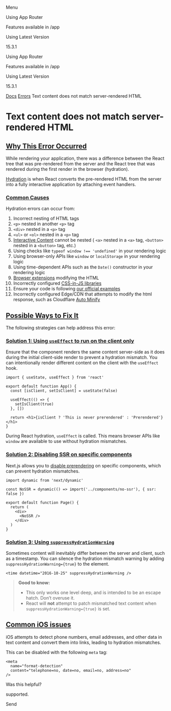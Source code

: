 Menu

Using App Router

Features available in /app

Using Latest Version

15.3.1

Using App Router

Features available in /app

Using Latest Version

15.3.1

[Docs](https://nextjs.org/docs) [Errors](https://nextjs.org/docs) Text content does not match server-rendered HTML

# Text content does not match server-rendered HTML

## [Why This Error Occurred](https://nextjs.org/docs/messages/react-hydration-error\#why-this-error-occurred)

While rendering your application, there was a difference between the React tree that was pre-rendered from the server and the React tree that was rendered during the first render in the browser (hydration).

[Hydration](https://react.dev/reference/react-dom/client/hydrateRoot) is when React converts the pre-rendered HTML from the server into a fully interactive application by attaching event handlers.

### [Common Causes](https://nextjs.org/docs/messages/react-hydration-error\#common-causes)

Hydration errors can occur from:

1. Incorrect nesting of HTML tags
1. `<p>` nested in another `<p>` tag
2. `<div>` nested in a `<p>` tag
3. `<ul>` or `<ol>` nested in a `<p>` tag
4. [Interactive Content](https://html.spec.whatwg.org/#interactive-content-2) cannot be nested ( `<a>` nested in a `<a>` tag, `<button>` nested in a `<button>` tag, etc.)
2. Using checks like `typeof window !== 'undefined'` in your rendering logic
3. Using browser-only APIs like `window` or `localStorage` in your rendering logic
4. Using time-dependent APIs such as the `Date()` constructor in your rendering logic
5. [Browser extensions](https://github.com/facebook/react/issues/24430) modifying the HTML
6. Incorrectly configured [CSS-in-JS libraries](https://nextjs.org/docs/app/building-your-application/styling/css-in-js)
1. Ensure your code is following [our official examples](https://github.com/vercel/next.js/tree/canary/examples)
7. Incorrectly configured Edge/CDN that attempts to modify the html response, such as Cloudflare [Auto Minify](https://developers.cloudflare.com/speed/optimization/content/troubleshooting/disable-auto-minify/)

## [Possible Ways to Fix It](https://nextjs.org/docs/messages/react-hydration-error\#possible-ways-to-fix-it)

The following strategies can help address this error:

### [Solution 1: Using `useEffect` to run on the client only](https://nextjs.org/docs/messages/react-hydration-error\#solution-1-using-useeffect-to-run-on-the-client-only)

Ensure that the component renders the same content server-side as it does during the initial client-side render to prevent a hydration mismatch. You can intentionally render different content on the client with the `useEffect` hook.

```code-block_code__isn_V
import { useState, useEffect } from 'react'

export default function App() {
  const [isClient, setIsClient] = useState(false)

  useEffect(() => {
    setIsClient(true)
  }, [])

  return <h1>{isClient ? 'This is never prerendered' : 'Prerendered'}</h1>
}
```

During React hydration, `useEffect` is called. This means browser APIs like `window` are available to use without hydration mismatches.

### [Solution 2: Disabling SSR on specific components](https://nextjs.org/docs/messages/react-hydration-error\#solution-2-disabling-ssr-on-specific-components)

Next.js allows you to [disable prerendering](https://nextjs.org/docs/app/building-your-application/optimizing/lazy-loading#skipping-ssr) on specific components, which can prevent hydration mismatches.

```code-block_code__isn_V
import dynamic from 'next/dynamic'

const NoSSR = dynamic(() => import('../components/no-ssr'), { ssr: false })

export default function Page() {
  return (
    <div>
      <NoSSR />
    </div>
  )
}
```

### [Solution 3: Using `suppressHydrationWarning`](https://nextjs.org/docs/messages/react-hydration-error\#solution-3-using-suppresshydrationwarning)

Sometimes content will inevitably differ between the server and client, such as a timestamp. You can silence the hydration mismatch warning by adding `suppressHydrationWarning={true}` to the element.

```code-block_code__isn_V
<time datetime="2016-10-25" suppressHydrationWarning />
```

> **Good to know:**
>
> - This only works one level deep, and is intended to be an escape hatch. Don’t overuse it.
> - React will **not** attempt to patch mismatched text content when `suppressHydrationWarning={true}` is set.

## [Common iOS issues](https://nextjs.org/docs/messages/react-hydration-error\#common-ios-issues)

iOS attempts to detect phone numbers, email addresses, and other data in text content and convert them into links, leading to hydration mismatches.

This can be disabled with the following `meta` tag:

```code-block_code__isn_V
<meta
  name="format-detection"
  content="telephone=no, date=no, email=no, address=no"
/>
```

Was this helpful?

supported.

Send
